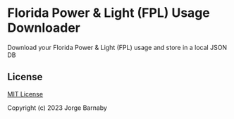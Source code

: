 # Florida Power & Light (FPL) Usage Downloader

Download your Florida Power & Light (FPL) usage and store in a local JSON DB

## License

[MIT License](LICENSE)

Copyright (c) 2023 Jorge Barnaby
